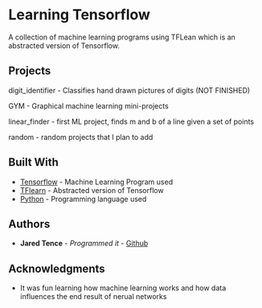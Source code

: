 # Learning Tensorflow

A collection of machine learning programs using TFLean which is an abstracted version of Tensorflow.

## Projects

digit_identifier - Classifies hand drawn pictures of digits (NOT FINISHED)

GYM - Graphical machine learning mini-projects

linear_finder - first ML project, finds m and b  of a line given a set of points

random - random projects that I plan to add

## Built With

* [Tensorflow](https://www.tensorflow.org/) - Machine Learning Program used
* [TFlearn](http://tflearn.org/) - Abstracted version of Tensorflow
* [Python](https://www.python.org/) - Programming language used

## Authors

* **Jared Tence** - *Programmed it* - [Github](https://github.com/jmanosu)

## Acknowledgments

* It was fun learning how machine learning works and how data influences the end result of nerual networks
